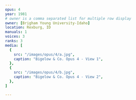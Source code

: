 ```yaml
---
opus: 4
year: 1981
# owner is a comma separated list for multiple row display
owner: [Brigham Young University-Idaho]
location: Rexburg, ID
manuals: 1
voices: 3
ranks: 3
media: [
  {
    src: "/images/opus/4/a.jpg",
    caption: "Bigelow & Co. Opus 4 - View 1",
  },
  {
    src: "/images/opus/4/b.jpg",
    caption: "Bigelow & Co. Opus 4 - View 2",
  },
]

---
```

